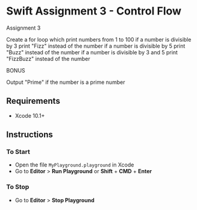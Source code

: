# Swift Assignment 3 - Control Flow

 Assignment 3
 
 Create a for loop which print numbers from 1 to 100
 if a number is divisible by 3 print "Fizz" instead of the number
 if a number is divisible by 5 print "Buzz" instead of the number
 if a number is divisible by 3 and 5 print "FizzBuzz" instead of the number
 
 BONUS
 
 Output "Prime" if the number is a prime number


## Requirements

- Xcode 10.1+

## Instructions

### To Start

- Open the file `MyPlayground.playground` in Xcode
- Go to **Editor** > **Run Playground** or **Shift** + **CMD** + **Enter**

### To Stop

- Go to **Editor** > **Stop Playground**

